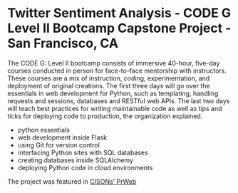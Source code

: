 # Twitter Sentiment Analysis - CODE G Level II Bootcamp Capstone Project -  San Francisco,  CA


The CODE G: Level II bootcamp consists of immersive 40-hour, five-day courses conducted in person for face-to-face mentorship with instructors. These courses are a mix of instruction, coding, experimentation, and deployment of original creations. The first three days will go over the essentials in web development for Python, such as templating, handling requests and sessions, databases and RESTful web APIs. The last two days will teach best practices for writing maintainable code as well as tips and ticks for deploying code to production, the organization explained.

- python essentials
- web development inside Flask
- using Git for version control
- interfacing Python sites with SQL databases
- creating databases inside SQLAlchemy
- deploying Python code in cloud environments

The project was featured in [CISONs' PrWeb ](https://www.prweb.com/releases/girls_in_tech_announces_new_program_code_g_level_ii_in_python/prweb16100475.htm)
